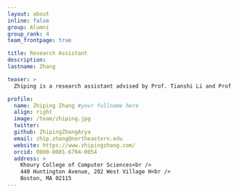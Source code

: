 ```yaml
---
layout: about
inline: false
group: Alumni
group_rank: 4
team_frontpage: true

title: Research Assistant
description:
lastname: Zhang

teaser: >
  Zhiping is a research assistant advised by Prof. Tianshi Li and Prof. Dakuo Wang. She is passionate about designing and researching AI agents and social robotics, aiming to argument human capacities, particularly in realms of health and wellbeing aspects. She approaches complex questions using various human-centered design methods and strategies, including mixed methods and Research through Design, to understand how people interact with agents and how to create agents that truly benefit people.

profile:
  name: Zhiping Zhang #your fullname here
  align: right
  image: /team/zhiping.jpg
  twitter:
  github: ZhipingZhangArya
  email: zhip.zhang@northeastern.edu
  website: https://www.zhipingzhang.com/
  orcid: 0000-0001-6794-0054
  address: >
    Khoury College of Computer Sciences<br />
    440 Huntington Avenue, 202 West Village H<br />
    Boston, MA 02115
---
```

